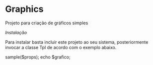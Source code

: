 Graphics
========

Projeto para criação de gráficos simples


*Instalação*

Para instalar basta incluir este projeto ao seu sistema, posteriormente invocar a classe Tpl de acordo com o exemplo abaixo.

<?php
    include "Tpl.php";
    $tpl = new Tpl();
    $props = array(
        array('Jan', 300),
        array('Fev', 400),
        array('Mar', 500),
        array('Abr', 100),
        array('Mai', 900),
        array('Jun', 600),
        array('Jul', 700),
        array('Ago', 500),
        array('Set', 600),
        array('Out', 800),
        array('Nov', 200),
        array('Dez', 800),
    );
    $grafico = $tpl->sample($props);
    echo $grafico;

